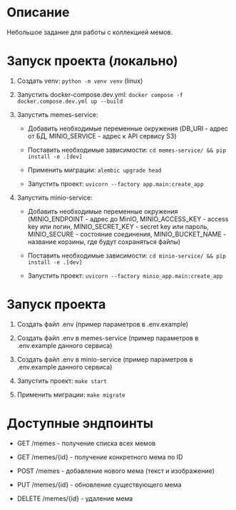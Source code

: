 # Описание

Небольшое задание для работы с коллекцией мемов.

# Запуск проекта (локально)

1. Создать venv: `python -m venv venv` (linux)

2. Запустить docker-compose.dev.yml: `docker compose -f docker.compose.dev.yml up --build`

3. Запустить memes-service:

    * Добавить необходимые переменные окружения (DB_URI - адрес от БД, MINIO_SERVICE - адрес к API сервису S3)

    * Поставить необходимые зависимости: `cd memes-service/ && pip install -e .[dev]`

    * Применить миграции: `alembic upgrade head`

    * Запустить проект: `uvicorn --factory app.main:create_app`

4. Запустить minio-service:

    * Добавить необходимые переменные окружения (MINIO_ENDPOINT - адрес до MinIO, MINIO_ACCESS_KEY - access key или
      логин, MINIO_SECRET_KEY - secret key или пароль, MINIO_SECURE - состояние соединения, MINIO_BUCKET_NAME - название
      корзины, где будут сохраняться файлы)

    * Поставить необходимые зависимости: `cd minio-service/ && pip install -e .[dev]`

    * Запустить проект: `uvicorn --factory minio_app.main:create_app`

# Запуск проекта

1. Создать файл .env (пример параметров в .env.example)

2. Создать файл .env в memes-service (пример параметров в .env.example данного сервиса)

3. Создать файл .env в minio-service (пример параметров в .env.example данного сервиса)

4. Запустить проект: `make start`

5. Применить миграции: `make migrate`

# Доступные эндпоинты

* GET /memes - получение списка всех мемов

* GET /memes/{id} - получение конкретного мема по ID

* POST /memes - добавление нового мема (текст и изображение)

* PUT /memes/{id} - обновление существующего мема

* DELETE /memes/{id} - удаление мема
